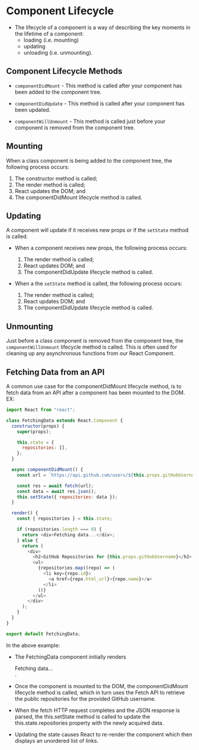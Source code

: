 # Component Lifecycle

- The lifecycle of a component is a way of describing the key moments in the lifetime of a component:
  - loading (i.e. mounting)
  - updating
  - unloading (i.e. unmounting).

## Component Lifecycle Methods

- `componentDidMount` - This method is called after your component has been added to the component tree.

- `componentDidUpdate` - This method is called after your component has been updated.

- `componentWillUnmount` - This method is called just before your component is removed from the component tree.

## Mounting

When a class component is being added to the component tree, the following process occurs:

1. The constructor method is called;
2. The render method is called;
3. React updates the DOM; and
4. The componentDidMount lifecycle method is called.

## Updating

A component will update if it receives new props or if the `setState` method is called.

- When a component receives new props, the following process occurs:

  1. The render method is called;
  2. React updates DOM; and
  3. The componentDidUpdate lifecycle method is called.

- When a the `setState` method is called, the following process occurs:

  1. The render method is called;
  2. React updates DOM; and
  3. The componentDidUpdate lifecycle method is called.

## Unmounting

Just before a class component is removed from the component tree, the `componentWillUnmount` lifecycle method is called. This is often used for cleaning up any asynchronous functions from our React Component.

## Fetching Data from an API

A common use case for the componentDidMount lifecycle method, is to fetch data from an API after a component has been mounted to the DOM.
EX:

```javascript
import React from "react";

class FetchingData extends React.Component {
  constructor(props) {
    super(props);

    this.state = {
      repositories: [],
    };
  }

  async componentDidMount() {
    const url = `https://api.github.com/users/${this.props.gitHubUsername}/repos`;

    const res = await fetch(url);
    const data = await res.json();
    this.setState({ repositories: data });
  }

  render() {
    const { repositories } = this.state;

    if (repositories.length === 0) {
      return <div>Fetching data...</div>;
    } else {
      return (
        <div>
          <h2>GitHub Repositories for {this.props.gitHubUsername}</h2>
          <ul>
            {repositories.map((repo) => (
              <li key={repo.id}>
                <a href={repo.html_url}>{repo.name}</a>
              </li>
            ))}
          </ul>
        </div>
      );
    }
  }
}

export default FetchingData;
```

In the above example:

- The FetchingData component initially renders <div>Fetching data...</div>.

- Once the component is mounted to the DOM, the componentDidMount lifecycle method is called, which in turn uses the Fetch API to retrieve the public repositories for the provided GitHub username.

- When the fetch HTTP request completes and the JSON response is parsed, the this.setState method is called to update the this.state.repositories property with the newly acquired data.

- Updating the state causes React to re-render the component which then displays an unordered list of links.
